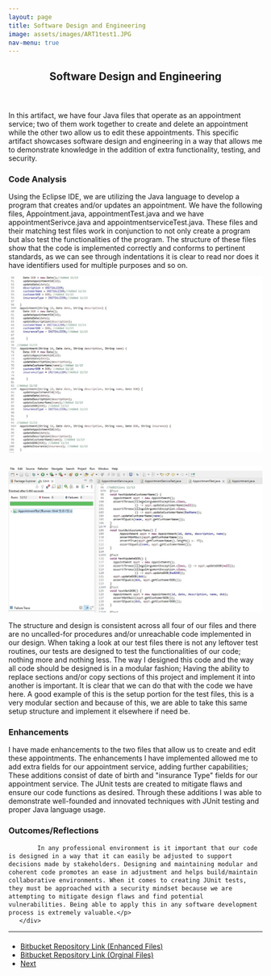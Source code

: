 ```yaml
---
layout: page
title: Software Design and Engineering
image: assets/images/ART1test1.JPG
nav-menu: true
---
```


<!-- Main -->
<div id="main" class="alt">

<!-- One -->
<section id="one">
	<div class="inner">
		<header class="major">
			<h1>Software Design and Engineering</h1>
		</header>

<!-- Content -->
<h2 id="content"></h2>
<p>In this artifact, we have four Java files that operate as an appointment service; two of them work together to create and delete an appointment while the other two allow us to edit these appointments. This specific artifact showcases software design and engineering in a way that allows me to demonstrate knowledge in the addition of extra functionality, testing, and security.</p>
<div class="row">
	<div class="6u 12u$(small)">
		<h3>Code Analysis</h3>
<p>Using the Eclipse IDE, we are utilizing the Java language to develop a program that creates and/or updates an appointment. We have the following files, Appointment.java, appointmentTest.java and we have appointmentSerivce.java and appointmentserviceTest.java. These files and their matching test files work in conjunction to not only create a program but also test the functionalities of the program. The structure of these files show that the code is implemented correctly and conforms to pertinent standards, as we can see through indentations it is clear to read nor does it have identifiers used for multiple purposes and so on.</p>
<div class="12u$ 12u$(medium)"><span class="image fit"><img src="assets/images/ART1code2.JPG" alt="" /></span></div>
</div>
	<div class="6u$ 12u$(small)">
		<h3></h3>
<div class="12u$ 12u$(small)"><span class="image fit"><img src="assets/images/ART1test1.JPG" alt="" /></span></div>
		<p>The structure and design is consistent across all four of our files and there are no uncalled-for procedures and/or unreachable code implemented in our design. When taking a look at our test files there is not any leftover test routines, our tests are designed to test the functionalities of our code; nothing more and nothing less. The way I designed this code and the way all code should be designed is in a modular fashion; Having the ability to replace sections and/or copy sections of this project and implement it into another is important. It is clear that we can do that with the code we have here. A good example of this is the setup portion for the test files, this is a very modular section and because of this, we are able to take this same setup structure and implement it elsewhere if need be.</p>
	</div>
	<!-- Break -->
	<div class="6u 12u$(small)">
		<h3>Enhancements</h3>
		<p>I have made enhancements to the two files that allow us to create and edit these appointments. The enhancements I have implemented allowed me to add extra fields for our appointment service, adding further capabilities; These additions consist of date of birth and "insurance Type" fields for our appointment service. The JUnit tests are created to mitigate flaws and ensure our code functions as desired. Through these additions I was able to demonstrate well-founded and innovated techniques with JUnit testing and proper Java language usage.</p>
	</div>
	<div class="6u 12u$(small)">
		<h3>Outcomes/Reflections</h3>
		<p>
			
			In any professional environment is it important that our code is designed in a way that it can easily be adjusted to support decisions made by stakeholders. Designing and maintaining modular and coherent code promotes an ease in adjustment and helps build/maintain collaborative environments. When it comes to creating JUnit tests, they must be approached with a security mindset because we are attempting to mitigate design flaws and find potential vulnerabilities. Being able to apply this in any software development process is extremely valuable.</p>
       </div>
</div>

<hr class="major" />
		
<!-- Buttons -->
<h4></h4>
<ul class="actions vertical">
	<li><a href="https://bitbucket.org/xanderlbell/artifact_1_enhanced/src/master/" class="button fit">Bitbucket Repository Link (Enhanced Files)</a></li>
	<li><a href="https://bitbucket.org/xanderlbell/artifact_1_orginal/src/master/" class="button fit">Bitbucket Repository Link (Orginal Files)</a></li>
	<li><a href="https://xander325.github.io/xanderbell.github.io/artifact_three.html" class="button special fit">Next</a></li>
	</ul>
</div>
